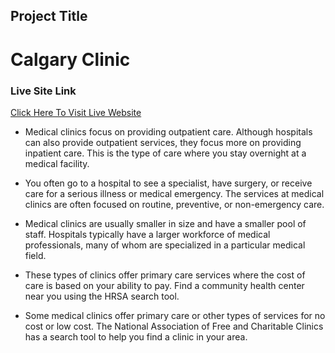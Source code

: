## Project Title
# Calgary Clinic

### Live Site Link

[Click Here To Visit Live Website](https://calgary-clinic-react.web.app/)

- Medical clinics focus on providing outpatient care. Although hospitals can also provide outpatient services, they focus more on providing inpatient care. This is the type of care where you stay overnight at a medical facility.

- You often go to a hospital to see a specialist, have surgery, or receive care for a serious illness or medical emergency. The services at medical clinics are often focused on routine, preventive, or non-emergency care.

- Medical clinics are usually smaller in size and have a smaller pool of staff. Hospitals typically have a larger workforce of medical professionals, many of whom are specialized in a particular medical field.

- These types of clinics offer primary care services where the cost of care is based on your ability to pay. Find a community health center near you using the HRSA search tool.

- Some medical clinics offer primary care or other types of services for no cost or low cost. The National Association of Free and Charitable Clinics has a search tool to help you find a clinic in your area.


